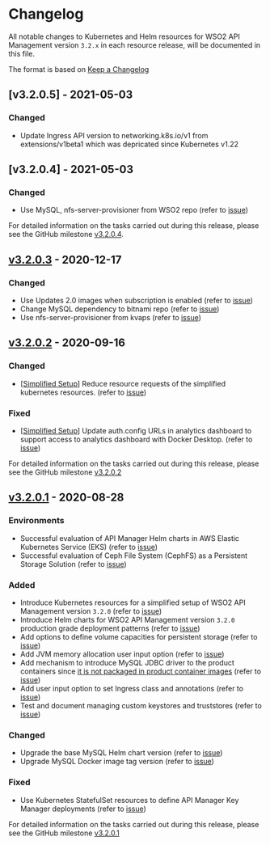 # Changelog

All notable changes to Kubernetes and Helm resources for WSO2 API Management version `3.2.x` in each resource release,
will be documented in this file.

The format is based on [Keep a Changelog](https://keepachangelog.com/en/1.0.0/)

## [v3.2.0.5] - 2021-05-03

### Changed

- Update Ingress API version to networking.k8s.io/v1 from extensions/v1beta1 which was depricated since Kubernetes v1.22

## [v3.2.0.4] - 2021-05-03

### Changed

- Use MySQL, nfs-server-provisioner from WSO2 repo (refer to [issue](https://github.com/wso2/kubernetes-apim/issues/488))

For detailed information on the tasks carried out during this release, please see the GitHub milestone
[v3.2.0.4](https://github.com/wso2/kubernetes-apim/milestone/20).

## [v3.2.0.3] - 2020-12-17

### Changed

- Use Updates 2.0 images when subscription is enabled (refer to [issue](https://github.com/wso2/kubernetes-apim/issues/478))
- Change MySQL dependency to bitnami repo (refer to [issue](https://github.com/wso2/kubernetes-apim/issues/479))
- Use nfs-server-provisioner from kvaps (refer to [issue](https://github.com/wso2/kubernetes-apim/issues/481))

## [v3.2.0.2] - 2020-09-16

### Changed

- [[Simplified Setup](https://github.com/wso2/kubernetes-apim/tree/master/simple)] Reduce resource requests of the simplified kubernetes resources.  (refer to [issue](https://github.com/wso2/kubernetes-apim/issues/459))

### Fixed

- [[Simplified Setup](https://github.com/wso2/kubernetes-apim/tree/master/simple)] Update auth.config URLs in analytics dashboard to support access to analytics dashboard with Docker Desktop. (refer to [issue](https://github.com/wso2/kubernetes-apim/issues/460))

For detailed information on the tasks carried out during this release, please see the GitHub milestone
[v3.2.0.2](https://github.com/wso2/kubernetes-apim/milestone/17)

## [v3.2.0.1] - 2020-08-28

### Environments

- Successful evaluation of API Manager Helm charts in AWS Elastic Kubernetes Service (EKS) (refer to [issue](https://github.com/wso2/kubernetes-apim/issues/432))
- Successful evaluation of Ceph File System (CephFS) as a Persistent Storage Solution (refer to [issue](https://github.com/wso2/kubernetes-apim/issues/410))

### Added

- Introduce Kubernetes resources for a simplified setup of WSO2 API Management version `3.2.0` (refer to [issue](https://github.com/wso2/kubernetes-apim/issues/428))
- Introduce Helm charts for WSO2 API Management version `3.2.0` production grade deployment patterns (refer to [issue](https://github.com/wso2/kubernetes-apim/issues/399))
- Add options to define volume capacities for persistent storage (refer to [issue](https://github.com/wso2/kubernetes-apim/issues/406))
- Add JVM memory allocation user input option (refer to [issue](https://github.com/wso2/kubernetes-apim/issues/375))
- Add mechanism to introduce MySQL JDBC driver to the product containers since [it is not packaged in product container images](https://github.com/wso2/docker-apim/issues/321)
  (refer to [issue](https://github.com/wso2/kubernetes-apim/issues/427))
- Add user input option to set Ingress class and annotations (refer to [issue](https://github.com/wso2/kubernetes-apim/issues/446))
- Test and document managing custom keystores and truststores (refer to [issue](https://github.com/wso2/kubernetes-apim/issues/401))

### Changed

- Upgrade the base MySQL Helm chart version (refer to [issue](https://github.com/wso2/kubernetes-apim/issues/445))
- Upgrade MySQL Docker image tag version (refer to [issue](https://github.com/wso2/kubernetes-apim/issues/430))

### Fixed

- Use Kubernetes StatefulSet resources to define API Manager Key Manager deployments (refer to [issue](https://github.com/wso2/kubernetes-apim/issues/436))

For detailed information on the tasks carried out during this release, please see the GitHub milestone
[v3.2.0.1](https://github.com/wso2/kubernetes-apim/milestone/15)

[v3.2.0.3]: https://github.com/wso2/kubernetes-apim/compare/v3.2.0.3...v3.2.0.3
[v3.2.0.2]: https://github.com/wso2/kubernetes-apim/compare/v3.2.0.1...v3.2.0.2
[v3.2.0.1]: https://github.com/wso2/kubernetes-apim/compare/v3.1.0.3...v3.2.0.1
